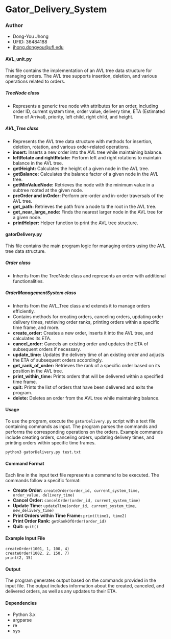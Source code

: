 # Gator_Delivery_System

### Author
- Dong-You Jhong
- UFID: 36484188
- jhong.dongyou@ufl.edu

#### AVL_unit.py
This file contains the implementation of an AVL tree data structure for managing orders. The AVL tree supports insertion, deletion, and various operations related to orders.

##### TreeNode class
- Represents a generic tree node with attributes for an order, including order ID, current system time, order value, delivery time, ETA (Estimated Time of Arrival), priority, left child, right child, and height.

##### AVL_Tree class
- Represents the AVL tree data structure with methods for insertion, deletion, rotation, and various order-related operations.
- **insert:** Inserts a new order into the AVL tree while maintaining balance.
- **leftRotate and rightRotate:** Perform left and right rotations to maintain balance in the AVL tree.
- **getHeight:** Calculates the height of a given node in the AVL tree.
- **getBalance:** Calculates the balance factor of a given node in the AVL tree.
- **getMinValueNode:** Retrieves the node with the minimum value in a subtree rooted at the given node.
- **preOrder and inOrder:** Perform pre-order and in-order traversals of the AVL tree.
- **get_path:** Retrieves the path from a node to the root in the AVL tree.
- **get_near_large_node:** Finds the nearest larger node in the AVL tree for a given node.
- **printHelper:** Helper function to print the AVL tree structure.

#### gatorDelivery.py
This file contains the main program logic for managing orders using the AVL tree data structure.

##### Order class
- Inherits from the TreeNode class and represents an order with additional functionalities.

##### OrderManagementSystem class
- Inherits from the AVL_Tree class and extends it to manage orders efficiently.
- Contains methods for creating orders, canceling orders, updating order delivery times, retrieving order ranks, printing orders within a specific time frame, and more.
- **create_order:** Creates a new order, inserts it into the AVL tree, and calculates its ETA.
- **cancel_order:** Cancels an existing order and updates the ETA of subsequent orders if necessary.
- **update_time:** Updates the delivery time of an existing order and adjusts the ETA of subsequent orders accordingly.
- **get_rank_of_order:** Retrieves the rank of a specific order based on its position in the AVL tree.
- **print_within_time:** Prints orders that will be delivered within a specified time frame.
- **quit:** Prints the list of orders that have been delivered and exits the program.
- **delete:** Deletes an order from the AVL tree while maintaining balance.

#### Usage
To use the program, execute the `gatorDelivery.py` script with a text file containing commands as input. The program parses the commands and performs the corresponding operations on the orders. Example commands include creating orders, canceling orders, updating delivery times, and printing orders within specific time frames.

```bash
python3 gatorDelivery.py test.txt
```

#### Command Format
Each line in the input text file represents a command to be executed. The commands follow a specific format:

- **Create Order:** `createOrder(order_id, current_system_time, order_value, delivery_time)`
- **Cancel Order:** `cancelOrder(order_id, current_system_time)`
- **Update Time:** `updateTime(order_id, current_system_time, new_delivery_time)`
- **Print Orders within Time Frame:** `print(time1, time2)`
- **Print Order Rank:** `getRankOfOrder(order_id)`
- **Quit:** `quit()`

#### Example Input File
```
createOrder(1001, 1, 100, 4)
createOrder(1002, 2, 150, 7)
print(2, 15)
```

#### Output
The program generates output based on the commands provided in the input file. The output includes information about the created, canceled, and delivered orders, as well as any updates to their ETA.

#### Dependencies
- Python 3.x
- argparse
- re
- sys
